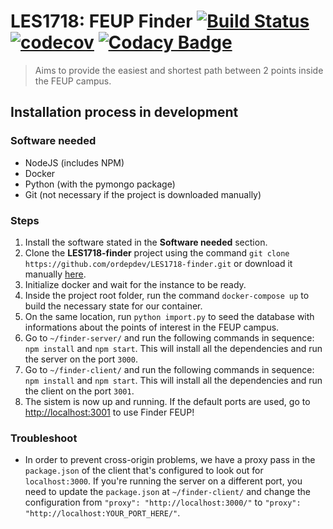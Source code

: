 # LES1718: FEUP Finder [![Build Status](https://travis-ci.com/ordepdev/LES1718-finder.svg?token=yJmC8DYmQ3gxwiHEB2wf&branch=master)](https://travis-ci.com/ordepdev/LES1718-finder) [![codecov](https://codecov.io/gh/ordepdev/LES1718-finder/branch/master/graph/badge.svg?token=4BOQHHa4Hk)](https://codecov.io/gh/ordepdev/LES1718-finder) [![Codacy Badge](https://api.codacy.com/project/badge/Grade/ee331492695f4740aab99b2f6c64f309)](https://www.codacy.com?utm_source=github.com&amp;utm_medium=referral&amp;utm_content=ordepdev/LES1718-finder&amp;utm_campaign=Badge_Grade)

> Aims to provide the easiest and shortest path between 2 points inside the FEUP campus.

## Installation process in development

### Software needed
* NodeJS (includes NPM)
* Docker
* Python (with the pymongo package)
* Git (not necessary if the project is downloaded manually)

### Steps 
1. Install the software stated in the **Software needed** section.
2. Clone the **LES1718-finder** project using the command `git clone https://github.com/ordepdev/LES1718-finder.git` or download it manually [here](https://github.com/ordepdev/LES1718-finder/archive/master.zip).
3. Initialize docker and wait for the instance to be ready.
4. Inside the project root folder, run the command `docker-compose up` to build the necessary state for our container.
5. On the same location, run `python import.py` to seed the database with informations about the points of interest in the FEUP campus.
6. Go to `~/finder-server/` and run the following commands in sequence: `npm install` and `npm start`. This will install all the dependencies and run the server on the port `3000`.
7. Go to `~/finder-client/` and run the following commands in sequence: `npm install` and `npm start`. This will install all the dependencies and run the client on the port `3001`.
8. The sistem is now up and running. If the default ports are used, go to [http://localhost:3001](http://localhost:3001) to use Finder FEUP!

### Troubleshoot
* In order to prevent cross-origin problems, we have a proxy pass in the `package.json` of the client that's configured to look out for `localhost:3000`. If you're running the server on a different port, you need to update the `package.json` at `~/finder-client/` and change the configuration from `"proxy": "http://localhost:3000/"` to `"proxy": "http://localhost:YOUR_PORT_HERE/"`.

